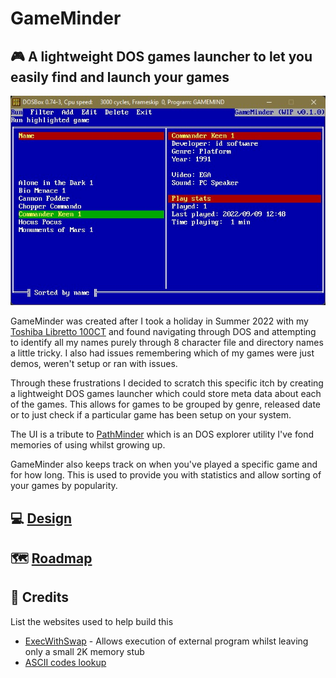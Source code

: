 # GameMinder
## :video_game: A lightweight DOS games launcher to let you easily find and launch your games

[![GameMinder UI](GameMinder_v0-1-0.jpg)]([http://google.com.au/](https://www.youtube.com/playlist?list=PL10dNdIzl6W1UniVHwAFTED-wT_Ckrucw))

GameMinder was created after I took a holiday in Summer 2022 with my [Toshiba Libretto 100CT](https://www.strifestreams.com/search/libretto) and found navigating through DOS and attempting to identify all my names purely through 8 character file and directory names a little tricky. I also had issues remembering which of my games were just demos, weren't setup or ran with issues.

Through these frustrations I decided to scratch this specific itch by creating a lightweight DOS games launcher which could store meta data about each of the games. This allows for games to be grouped by genre, released date or to just check if a particular game has been setup on your system.

The UI is a tribute to [PathMinder](https://en.wikipedia.org/wiki/PathMinder) which is an DOS explorer utility I've fond memories of using whilst growing up.

GameMinder also keeps track on when you've played a specific game and for how long. This is used to provide you with statistics and allow sorting of your games by popularity.

## :computer: [Design](https://github.com/MaverickUK/GameMinder/wiki/Design)
## 🗺️ [Roadmap](https://github.com/MaverickUK/GameMinder/wiki)

## :clap: Credits
List the websites used to help build this
* [ExecWithSwap](https://www.pcorner.com/list/PASCAL/EXECSW13.ZIP/INFO/) - Allows execution of external program whilst leaving only a small 2K memory stub
* [ASCII codes lookup](https://www.ascii-codes.com/)

